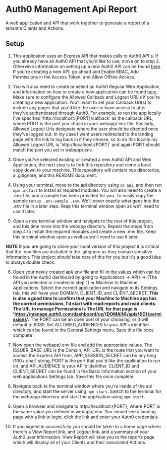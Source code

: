 # Auth0 Management Api Report
A web application and API that work together to generate a report of a tenant's Clients and Actions. 

## Setup
1. This application uses an Express API that makes calls to Auth0 API's. If you already have an Auth0 API that you'd like to use, move on to step 2. Otherwise information on setting up a new Auth0 API can be found [here](https://auth0.com/docs/quickstart/backend/nodejs). If you're creating a new API, go ahead and Enable RBAC, Add Permissions in the Access Token, and Allow Offline Access. 

2. You will also need to create or select an Auth0 Regular Web Application, and information on how to create a new application can be found [here](https://auth0.com/docs/get-started/auth0-overview/create-applications/regular-web-apps). Make sure to configure the Allowed Callback and Logout URL's if you're creating a new application. You'll want to set your Callback Url(s) to include any pages that you'd like the user to have access to after they've authenticated through Auth0. For example, to run the app locally I've specified 'http://localhost:{PORT}/callback' as the callback URL, where PORT is the port you chose in your webapp/.env file. Similarly, Allowed Logout Urls designate where the user should be directed once they've logged out. In my case I want users redirected to the landing page with the link to log back in if they choose, so to do this locally my Allowed Logout URL is 'http://localhost:{PORT}' and again PORT should match the port you set in webapp/.env.

3. Once you've selected existing or created a new Auth0 API and Web Application, the next step is to fork this repository and clone a local copy down to your machine. This repository will contain two directories, a .gitignore, and this README document. 

4. Using your terminal, move to the api directory using `cd api`, and then run `npm install` to install all required modules. You will also need to create a .env file, and a sample has been provided for you. To easily copy the sample run `cp .env-sample .env`. We'll cover exactly what goes into the .env file in a later step. Keep this terminal window open as we'll need to use it later.

5. Open a new terminal window and navigate to the root of this project, and this time move into the webapp directory. Repeat the steps from step 4 to install the required modules and create a new .env file. Keep this terminal window open as well as we'll need to use it later.

**NOTE**
If you are going to share your local version of this project it is critical that the .env files are included in the .gitignore as they contain sensitive information. This project *should* take care of this for you but it's a good idea to always double check. 

6. Open your newly created api/.env file and fill in the values which can be found in the Auth0 dashboard by going to Applications => APIs => {The API you selected or created in step 1} => Machine to Machine Applications. Select the correct application and navigate to its Settings tab, this will have your DOMAIN, CLIENT_ID, and CLIENT_SECRET. **This is also a good time to confirm that your Machine to Machine app has the correct permissions, I'd start with read:reports and read:clients. The URL to manage Permissions is The URL for that page is 'https://manage.auth0.com/dashboard/us/{DOMAIN}/apis/{ID}/permissions'.**  The PORT can be an open port of your choosing, or it will default to 8080. Set ALLOWED_AUDIENCES to your API's identifier which can be found in the General Settings menu. Save this file once complete

7. Now open the webapp/.env file and add the appropriate values. The ISSUER_BASE_URL is the Domain, API_URL is the route that you want to access the Express API from, APP_SESSION_SECRET can be any long (100+ char) string, PORT is the port that you'd like the application to run on, and API_AUDIENCE is your API's identifier. CLIENT_ID and CLIENT_SECRET can be found in the Basic Information section of your web applications Settings tab. Save this file once complete.

8. Navigate back to the terminal window where you're inside of the api directory, and start the server using `npm start`. Switch to the terminal for the webbapp directory and start the application using `npm start`. 

9. Open a browser and navigate to http://localhost:{PORT}, where PORT is the same value you defined in webapp/.env. You should see a landing page with a link to login, click the link and enter your Auth0 credentials. 

10. If you signed in successfully you should be taken to a home page where there's a View Report link, and Logout link, and a summary of your Auth0 user information. View Report will take you to the reports page which will display all of your Clients and their associated Actions. 
